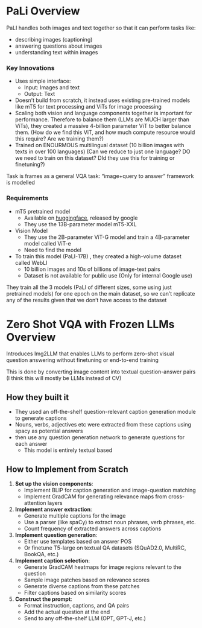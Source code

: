 # PaLi Overview

PaLI handles both images and text together so that it can perform tasks like:

- describing images (captioning)
- answering questions about images
- understanding text within images

### Key Innovations

- Uses simple interface:
    - Input: Images and text
    - Output: Text
- Doesn’t build from scratch, it instead uses existing pre-trained models like mT5 for text processing and ViTs for image processing
- Scaling both vision and language components together is important for performance. Therefore to balance them (LLMs are MUCH larger than ViTs), they created a massive 4-billion parameter ViT to better balance them. (How do we find this ViT, and how much compute resource would this require? Are we training them?)
- Trained on ENOURMOUS multilingual dataset (10 billion images with texts in over 100 languages) (Can we reduce to just one language? DO we need to train on this dataset? DId they use this for training or finetuning?)

Task is frames as a general VQA task: “image+query to answer” framework is modelled

### Requirements

- mT5 pretrained model
    - Available on [huggingface](https://huggingface.co/docs/transformers/en/model_doc/mt5), released by google
    - They use the 13B-parameter model mT5-XXL
- Vision Model
    - They use the 2B-parameter ViT-G model and train a 4B-parameter model called ViT-e
    - Need to find the model
- To train this model (PaLI-17B) , they created a high-volume dataset called WebLI
    - 10 billion images and 10s of billions of image-text pairs
    - Dataset is not available for public use (Only for internal Google use)

They train all the 3 models (PaLI of different sizes, some using just pretrained models) for one epoch on the main dataset, so we can’t replicate any of the results given that we don’t have access to the dataset

# Zero Shot VQA with Frozen LLMs Overview

Introduces Img2LLM that enables LLMs to perform zero-shot visual question answering without finetuning or end-to-end training

This is done by converting image content into textual question-answer pairs (I think this will mostly be LLMs instead of CV)

## How they built it

- They used an off-the-shelf question-relevant caption generation module to generate captions
- Nouns, verbs, adjectives etc were extracted from these captions using spacy as potential answers
- then use any question generation network to generate questions for each answer
    - This model is entirely textual based

## **How to Implement from Scratch**

1. **Set up the vision components**:
    - Implement BLIP for caption generation and image-question matching
    - Implement GradCAM for generating relevance maps from cross-attention layers
2. **Implement answer extraction**:
    - Generate multiple captions for the image
    - Use a parser (like spaCy) to extract noun phrases, verb phrases, etc.
    - Count frequency of extracted answers across captions
3. **Implement question generation**:
    - Either use templates based on answer POS
    - Or finetune T5-large on textual QA datasets (SQuAD2.0, MultiRC, BookQA, etc.)
4. **Implement caption selection**:
    - Generate GradCAM heatmaps for image regions relevant to the question
    - Sample image patches based on relevance scores
    - Generate diverse captions from these patches
    - Filter captions based on similarity scores
5. **Construct the prompt**:
    - Format instruction, captions, and QA pairs
    - Add the actual question at the end
    - Send to any off-the-shelf LLM (OPT, GPT-J, etc.)